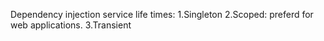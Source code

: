 Dependency injection service life times:
1.Singleton
2.Scoped: preferd for web applications.
3.Transient
